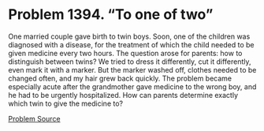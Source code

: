 # Problem 1394. “To one of two”

One married couple gave birth to twin boys. Soon, one of the children was diagnosed with a disease, for the treatment of which the child needed to be given medicine every two hours. The question arose for parents: how to distinguish between twins? We tried to dress it differently, cut it differently, even mark it with a marker. But the marker washed off, clothes needed to be changed often, and my hair grew back quickly. The problem became especially acute after the grandmother gave medicine to the wrong boy, and he had to be urgently hospitalized. How can parents determine exactly which twin to give the medicine to?

[Problem Source](https://www.trizland.ru/tasks/6162/)